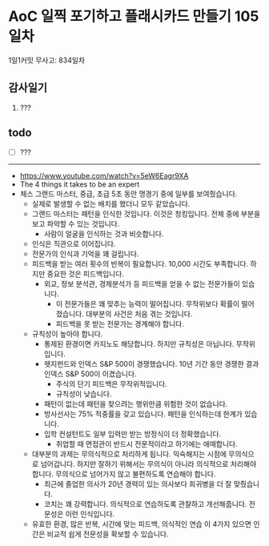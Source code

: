 # AoC 일찍 포기하고 플래시카드 만들기 105일차

1일1커밋 무사고: 834일차

## 감사일기

1. ???

## todo

- [ ] ???

---

- https://www.youtube.com/watch?v=5eW6Eagr9XA
- The 4 things it takes to be an expert
- 체스 그랜드 마스터, 중급, 초급 5초 동안 명경기 중에 일부를 보여줬습니다.
  - 실제로 발생할 수 없는 배치를 했더니 모두 같았습니다.
  - 그랜드 마스터는 패턴을 인식한 것입니다. 이것은 청킹입니다. 전체 중에 부분을 보고 파악할 수 있는 것입니다.
    - 사람이 얼굴을 인식하는 것과 비슷합니다.
  - 인식은 직관으로 이어집니다.
  - 전문가의 인식과 기억을 꽤 걸립니다.
  - 피드백을 받는 여러 횟수의 반복이 필요합니다. 10,000 시간도 부족합니다. 하지만 중요한 것은 피드백입니다.
    - 외교, 정보 분석관, 경제분석가 등 피드백을 얻을 수 없는 전문가들이 있습니다.
      - 이 전문가들은 꽤 맞추는 능력이 떨어집니다. 무작위보다 확률이 떨어졌습니다. 대부분의 사건은 처음 겪는 것입니다.
      - 피드백을 못 받는 전문가는 경계해야 합니다.
  - 규칙성이 높아야 합니다.
    - 통제된 환경이면 카지노도 해당합니다. 하지만 규칙성은 아닙니다. 무작위입니다.
    - 헷지펀드와 인덱스 S&P 500이 경쟁했습니다. 10년 기간 동안 경쟁한 결과 인덱스 S&P 500이 이겼습니다.
      - 주식의 단기 피드백은 무작위적입니다.
      - 규칙성이 낮습니다.
    - 패턴이 없는데 패턴을 찾으려는 행위만큼 위험한 것이 없습니다.
    - 방사선사는 75% 적중률을 갖고 있습니다. 패턴을 인식하는데 한계가 있습니다.
    - 입학 컨설턴트도 일부 입력만 받는 방정식이 더 정확했습니다.
      - 취업할 때 면접관이 반드시 전문적이라고 하기에는 애매합니다.
  - 대부분의 과제는 무의식적으로 처리하게 됩니다. 익숙해지는 시점에 무의식으로 넘어갑니다. 하지만 잘하기 위해서는 무의식이 아니라 의식적으로 처리해야 합니다. 무의식으로 넘어가지 않고 불편하도록 연습해야 합니다.
    - 최근에 졸업한 의사가 20년 경력이 있는 의사보다 희귀병을 더 잘 맞췄습니다.
    - 코치는 꽤 강력합니다. 의식적으로 연습하도록 관찰하고 개선해줍니다. 전문성은 이런 인식입니다.
  - 유효한 환경, 많은 반복, 시간에 맞는 피드백, 의식적인 연습 이 4가지 있으면 인간은 비교적 쉽게 전문성을 확보할 수 있습니다.

